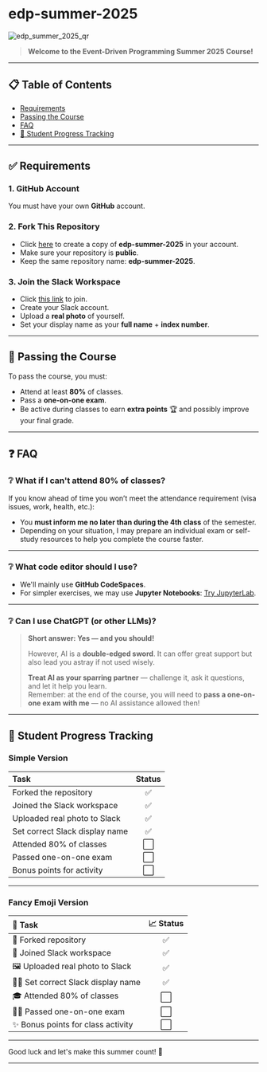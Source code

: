 # edp-summer-2025

![edp_summer_2025_qr](https://github.com/user-attachments/assets/c764bad1-4725-4a9d-8e80-12857a53e83e)

> **Welcome to the Event-Driven Programming Summer 2025 Course!**

---

## 📋 Table of Contents
- [Requirements](#requirements)
- [Passing the Course](#passing-the-course)
- [FAQ](#faq)
- [🏅 Student Progress Tracking](#-student-progress-tracking)

---

## ✅ Requirements

### 1. GitHub Account
You must have your own **GitHub** account.

### 2. Fork This Repository
- Click [here](https://github.com/UTA-Warsaw/edp-summer-2025/fork) to create a copy of **edp-summer-2025** in your account.
- Make sure your repository is **public**.
- Keep the same repository name: **edp-summer-2025**.

### 3. Join the Slack Workspace
- Click [this link](https://join.slack.com/t/edp-summer25/shared_invite/zt-34ivx6qhv-s7Vj5BY6aZ3cx_11BW3e_A) to join.
- Create your Slack account.
- Upload a **real photo** of yourself.
- Set your display name as your **full name** + **index number**.

---

## 🎯 Passing the Course

To pass the course, you must:
- Attend at least **80%** of classes.
- Pass a **one-on-one exam**.
- Be active during classes to earn **extra points** 🏆 and possibly improve your final grade.

---

## ❓ FAQ

### ❔ What if I can't attend 80% of classes?
If you know ahead of time you won’t meet the attendance requirement (visa issues, work, health, etc.):
- You **must inform me no later than during the 4th class** of the semester.
- Depending on your situation, I may prepare an individual exam or self-study resources to help you complete the course faster.

---

### ❔ What code editor should I use?
- We'll mainly use **GitHub CodeSpaces**.
- For simpler exercises, we may use **Jupyter Notebooks**: [Try JupyterLab](https://jupyter.org/try-jupyter/lab/index.html).

---

### ❔ Can I use ChatGPT (or other LLMs)?
> **Short answer: Yes — and you should!**
>
> However, AI is a **double-edged sword**. It can offer great support but also lead you astray if not used wisely.
>
> **Treat AI as your sparring partner** — challenge it, ask it questions, and let it help you learn.  
> Remember: at the end of the course, you will need to **pass a one-on-one exam with me** — no AI assistance allowed then!

---

## 🏅 Student Progress Tracking

### Simple Version

| Task | Status |
|:-----|:------:|
| Forked the repository | ✅ |
| Joined the Slack workspace | ✅ |
| Uploaded real photo to Slack | ✅ |
| Set correct Slack display name | ✅ |
| Attended 80% of classes | ⬜ |
| Passed one-on-one exam | ⬜ |
| Bonus points for activity | ⬜ |

---

### Fancy Emoji Version

| 🚀 Task | 📈 Status |
|:--------|:--------:|
| 🔗 Forked repository | ✅ |
| 💬 Joined Slack workspace | ✅ |
| 🖼️ Uploaded real photo to Slack | ✅ |
| 🧑‍💻 Set correct Slack display name | ✅ |
| 🎓 Attended 80% of classes | ⬜ |
| 🧑‍🧬 Passed one-on-one exam | ⬜ |
| ✨ Bonus points for class activity | ⬜ |

---

Good luck and let's make this summer count! 🌟

---

